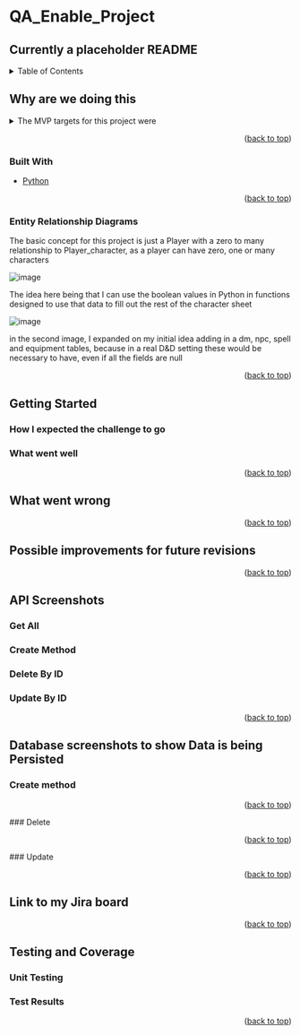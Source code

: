 # QA_Enable_Project

## Currently a placeholder README

<div id="top"></div>




<!-- PROJECT SHIELDS -->
<!--
*** I'm using markdown "reference style" links for readability.
*** Reference links are enclosed in brackets [ ] instead of parentheses ( ).
*** See the bottom of this document for the declaration of the reference variables
*** for contributors-url, forks-url, etc. This is an optional, concise syntax you may use.
*** https://www.markdownguide.org/basic-syntax/#reference-style-links
-->




<!-- PROJECT LOGO -->




<!-- TABLE OF CONTENTS -->
<details>
  <summary>Table of Contents</summary>
  <ol>
    <li>
      <a href="#Why-are-we-doing-this">Why are we doing this?</a>
        <li><a href="#built-with">Built With</a></li>
    </li>
  <li><a href="Entity-Relationship-Diagrams"> Entity Relationship Diagrams </a></li>
    <li>
      <a href="#getting-started">Getting Started</a>    
        <li><a href="#what-went-well">What went well</a></li>
        <li><a href="#what-went-wrong">What went wrong</a></li>
    </li>
    <li><a href="#Possible-improvements-for-future-revisions">Possible improvements for future revisions</a></li>
    <li><a href="#API-Screenshots">API Screenshots</a></li>
    <li><a href="#Database-screenshots-to-show-Data-is-being-persistence">Database screenshots to show Data is being Persisted</a></li>
    <li><a href="#Link-to-my-jira-board">Link to my Jira board</a></li>

  </ol>
</details>


<!-- ABOUT THE PROJECT -->
## Why are we doing this 



<details>
<summary>The MVP targets for this project were</summary>
<ul> 
  <li></li>
  <li></li>
  <li></li>
  <li></li>
  <li> </li>
  <li></li>
  <li></li>
  <li> </li>
 </ul>
</details>

<p align="right">(<a href="#top">back to top</a>)</p>



### Built With


* [Python](https://docs.python.org/)


<p align="right">(<a href="#top">back to top</a>)</p>

### Entity Relationship Diagrams 

The basic concept for this project is just a Player with a zero to many relationship to Player_character, as a player can have zero, one or many characters

![image](https://user-images.githubusercontent.com/81429555/154951193-dfc1e6bc-2565-4b34-8be6-8768badea6a8.png)

The idea here being that I can use the boolean values in Python in functions designed to use that data to fill out the rest of the character sheet

![image](https://user-images.githubusercontent.com/81429555/154954170-d4aa9741-9bd9-4e91-9956-526f0596ef1a.png)

in the second image, I expanded on my initial idea adding in a dm, npc, spell and equipment tables, because in a real D&D setting these would be necessary to have, even if all the fields are null

<p align="right">(<a href="#top">back to top</a>)</p>

<!-- GETTING STARTED -->
## Getting Started



### How I expected the challenge to go




### What went well


<p align="right">(<a href="#top">back to top</a>)</p>



## What went wrong

<p align="right">(<a href="#top">back to top</a>)</p>

<!-- ROADMAP -->
## Possible improvements for future revisions

<p align="right">(<a href="#top">back to top</a>)</p>



<!-- CONTRIBUTING -->
## API Screenshots

### Get All

### Create Method

### Delete By ID

### Update By ID


<p align="right">(<a href="#top">back to top</a>)</p>



## Database screenshots to show Data is being Persisted


### Create method


<p align="right">(<a href="#top">back to top</a>)</p>
### Delete


<p align="right">(<a href="#top">back to top</a>)</p>
###  Update 



<p align="right">(<a href="#top">back to top</a>)</p>




## Link to my Jira board


<p align="right">(<a href="#top">back to top</a>)</p>


## Testing and Coverage
### Unit Testing

### Test Results




<p align="right">(<a href="#top">back to top</a>)</p>
